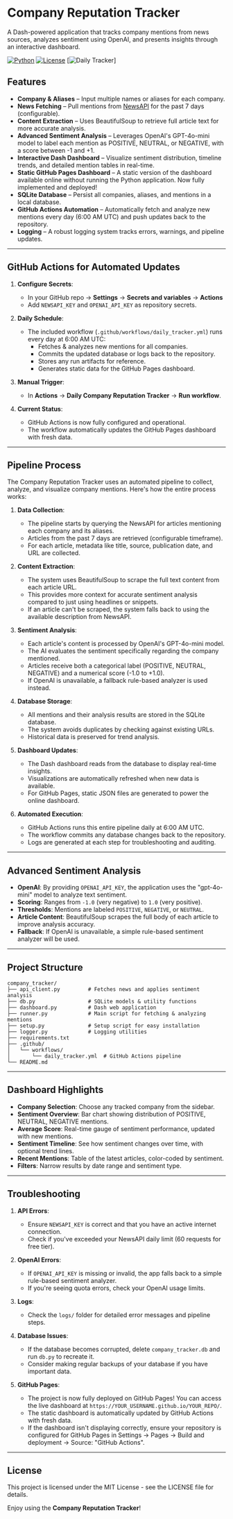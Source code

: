 # Company Reputation Tracker

A Dash-powered application that tracks company mentions from news sources, analyzes sentiment using OpenAI, and presents insights through an interactive dashboard.

[![Python](https://img.shields.io/badge/Python-3.9%2B-blue)](#)
[![License](https://img.shields.io/badge/License-MIT-lightgrey)](#)
[![Daily Tracker](https://vitwip.github.io/Company_reputation_tracker-main/)]

## Features

- **Company & Aliases** – Input multiple names or aliases for each company.  
- **News Fetching** – Pull mentions from [NewsAPI](https://newsapi.org/) for the past 7 days (configurable).  
- **Content Extraction** – Uses BeautifulSoup to retrieve full article text for more accurate analysis.
- **Advanced Sentiment Analysis** – Leverages OpenAI's GPT-4o-mini model to label each mention as POSITIVE, NEUTRAL, or NEGATIVE, with a score between -1 and +1.  
- **Interactive Dash Dashboard** – Visualize sentiment distribution, timeline trends, and detailed mention tables in real-time.  
- **Static GitHub Pages Dashboard** – A static version of the dashboard available online without running the Python application. Now fully implemented and deployed!  
- **SQLite Database** – Persist all companies, aliases, and mentions in a local database.  
- **GitHub Actions Automation** – Automatically fetch and analyze new mentions every day (6:00 AM UTC) and push updates back to the repository.  
- **Logging** – A robust logging system tracks errors, warnings, and pipeline updates.

---



## GitHub Actions for Automated Updates

1. **Configure Secrets**:  
   - In your GitHub repo → **Settings** → **Secrets and variables** → **Actions**  
   - Add `NEWSAPI_KEY` and `OPENAI_API_KEY` as repository secrets.

2. **Daily Schedule**:  
   - The included workflow (`.github/workflows/daily_tracker.yml`) runs every day at 6:00 AM UTC:
     - Fetches & analyzes new mentions for all companies.
     - Commits the updated database or logs back to the repository.
     - Stores any run artifacts for reference.
     - Generates static data for the GitHub Pages dashboard.

3. **Manual Trigger**:  
   - In **Actions** → **Daily Company Reputation Tracker** → **Run workflow**.

4. **Current Status**:  
   - GitHub Actions is now fully configured and operational.
   - The workflow automatically updates the GitHub Pages dashboard with fresh data.

---

## Pipeline Process

The Company Reputation Tracker uses an automated pipeline to collect, analyze, and visualize company mentions. Here's how the entire process works:

1. **Data Collection**:
   - The pipeline starts by querying the NewsAPI for articles mentioning each company and its aliases.
   - Articles from the past 7 days are retrieved (configurable timeframe).
   - For each article, metadata like title, source, publication date, and URL are collected.

2. **Content Extraction**:
   - The system uses BeautifulSoup to scrape the full text content from each article URL.
   - This provides more context for accurate sentiment analysis compared to just using headlines or snippets.
   - If an article can't be scraped, the system falls back to using the available description from NewsAPI.

3. **Sentiment Analysis**:
   - Each article's content is processed by OpenAI's GPT-4o-mini model.
   - The AI evaluates the sentiment specifically regarding the company mentioned.
   - Articles receive both a categorical label (POSITIVE, NEUTRAL, NEGATIVE) and a numerical score (-1.0 to +1.0).
   - If OpenAI is unavailable, a fallback rule-based analyzer is used instead.

4. **Database Storage**:
   - All mentions and their analysis results are stored in the SQLite database.
   - The system avoids duplicates by checking against existing URLs.
   - Historical data is preserved for trend analysis.

5. **Dashboard Updates**:
   - The Dash dashboard reads from the database to display real-time insights.
   - Visualizations are automatically refreshed when new data is available.
   - For GitHub Pages, static JSON files are generated to power the online dashboard.

6. **Automated Execution**:
   - GitHub Actions runs this entire pipeline daily at 6:00 AM UTC.
   - The workflow commits any database changes back to the repository.
   - Logs are generated at each step for troubleshooting and auditing.

---

## Advanced Sentiment Analysis

- **OpenAI**: By providing `OPENAI_API_KEY`, the application uses the "gpt-4o-mini" model to analyze text sentiment.
- **Scoring**: Ranges from `-1.0` (very negative) to `1.0` (very positive).
- **Thresholds**: Mentions are labeled `POSITIVE`, `NEGATIVE`, or `NEUTRAL`.
- **Article Content**: BeautifulSoup scrapes the full body of each article to improve analysis accuracy.
- **Fallback**: If OpenAI is unavailable, a simple rule-based sentiment analyzer will be used.

---

## Project Structure

```
company_tracker/
├── api_client.py         # Fetches news and applies sentiment analysis
├── db.py                 # SQLite models & utility functions
├── dashboard.py          # Dash web application
├── runner.py             # Main script for fetching & analyzing mentions
├── setup.py              # Setup script for easy installation
├── logger.py             # Logging utilities
├── requirements.txt
├── .github/
│   └── workflows/
│       └── daily_tracker.yml  # GitHub Actions pipeline
└── README.md
```

---

## Dashboard Highlights

- **Company Selection**: Choose any tracked company from the sidebar.  
- **Sentiment Overview**: Bar chart showing distribution of POSITIVE, NEUTRAL, NEGATIVE mentions.  
- **Average Score**: Real-time gauge of sentiment performance, updated with new mentions.  
- **Sentiment Timeline**: See how sentiment changes over time, with optional trend lines.  
- **Recent Mentions**: Table of the latest articles, color-coded by sentiment.  
- **Filters**: Narrow results by date range and sentiment type.

---

## Troubleshooting

1. **API Errors**: 
   - Ensure `NEWSAPI_KEY` is correct and that you have an active internet connection.
   - Check if you've exceeded your NewsAPI daily limit (60 requests for free tier).

2. **OpenAI Errors**: 
   - If `OPENAI_API_KEY` is missing or invalid, the app falls back to a simple rule-based sentiment analyzer.
   - If you're seeing quota errors, check your OpenAI usage limits.

3. **Logs**: 
   - Check the `logs/` folder for detailed error messages and pipeline steps.



4. **Database Issues**:
   - If the database becomes corrupted, delete `company_tracker.db` and run `db.py` to recreate it.
   - Consider making regular backups of your database if you have important data.

5. **GitHub Pages**:
   - The project is now fully deployed on GitHub Pages! You can access the live dashboard at `https://YOUR_USERNAME.github.io/YOUR_REPO/`.
   - The static dashboard is automatically updated by GitHub Actions with fresh data.
   - If the dashboard isn't displaying correctly, ensure your repository is configured for GitHub Pages in Settings → Pages → Build and deployment → Source: "GitHub Actions".

---

## License

This project is licensed under the MIT License - see the LICENSE file for details.

Enjoy using the **Company Reputation Tracker**!